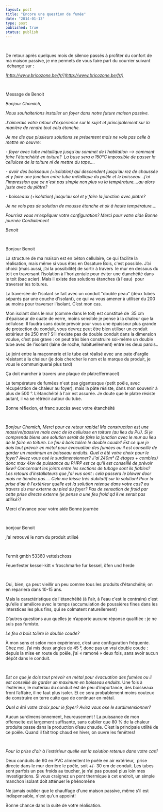 ```yaml
---
layout: post
title: "Encore une question de fumée"
date: "2014-01-13"
type: post
published: true
status: publish
---
```


 

De retour après quelques mois de silence passés à profiter du confort de ma maison passive, je me permets de vous faire part du courrier suivant  échangé sur :

_[http://www.bricozone.be/fr/](http://www.bricozone.be/fr/)_

 

Message de Benoit

_Bonjour Chomich,_

 _Nous souhaiterions installer un foyer dans notre future maison passive._

_J'aimerais votre retour d'expérience sur le sujet et principalement sur la manière de rendre tout cela étanche._

_Je me dis que plusieurs solutions se présentent mais ne vois pas celle à mettre en oeuvre:_

_\- foyer avec tube métallique jusqu'au sommet de l'habitation --> comment faire l'étanchéité en toiture?  La buse sera a 150°C impossible de passer la cellulose de la toiture ni de mettre du tape...._

_\- avoir des boisseaux (+isolation) qui descendent jusqu'au rez de chaussée et y faire une jonction entre tube métallique du poêle et le boisseau...j'ai l'impression que ce n'est pas simple non plus vu la température....au alors juste avec du plâtre?_

_\- boisseaux (+isolation) jusqu'au sol et y faire la jonction avec platre?_

 _Je ne vois pas de solution de mousse étanche et ok à haute température...._

_Pourriez vous m'expliquer votre configuration?_ _Merci pour votre aide_ _Bonne journée_ _Cordialement_

_Benoit_

 

Bonjour Benoit

La structure de ma maison est en béton cellulaire, ce qui facilite la réalisation, mais même si vous êtes en Ossature Bois, c'est possible. J’ai choisi (mais aussi, j’ai la possibilité) de sortir à travers  le mur en dessous du toit en traversant l'isolation à l'horizontale pour éviter une étanchéité dans le toit (bac acier). Mais il existe des solutions étanches (à l'eau)  pour traverser les toitures.

La traversée de l'isolant se fait avec un conduit "double peau" (deux tubes séparés par une couche d'isolant), ce qui va vous amener à utiliser du 200 au moins pour traverser l'isolant. C’est mon cas.

Mon isolant dans le mur (comme dans le toit) est constitué de  35 cm d’épaisseur de ouate de verre, moins sensible je pense à la chaleur que la cellulose: Il faudra sans doute prévoir pour vous une épaisseur plus grande de protection du conduit, vous devrez peut être bien utiliser un conduit extérieur de 250 mm? S’il n’existe pas de double conduit dans la dimension voulue, c’est pas grave : on peut très bien construire soi-même un double tube avec de l’isolant (laine de roche, habituellement) entre les deux parois..

Le joint entre la maçonnerie et le tube est réalisé avec une pate d'argile résistant à la chaleur (je dois chercher le nom et la marque du produit, je vous le communiquerai plus tard)

Ça doit marcher à travers une plaque de platre/fermacel)

La température de fumées n'est pas gigantesque (petit poêle, avec récupération de chaleur au foyer), mais la pâte résiste, dans mon souvenir à plus de 500 °. L’étanchéité à l'air est assurée. Je doute que le platre résiste autant, il va se rétrécir autour du tube.

Bonne réflexion, et franc succès avec votre étanchéité

 

_Bonjour Chomich, Merci pour ce retour rapide! Ma construction est une massive/passive mais avec de la cellulose en toiture (au lieu du PU). Si je comprends biens une solution serait de faire la jonction avec le mur au lieu de le faire en toiture. Le feu à bois tolère le double coude? Est ce que je dois tout prévoir en métal pour évacuation des fumées ou il est conseillé de garder un maximum en boisseau enduits. Quel a été votre choix pour le foyer? Aviez vous osé le surdimensionner? J'ai 240m² (2 étages + combles) donc max 4kw de puissance au PHPP est ce qu'il est conseillé de prévoir 6kw? Concernant les joints entre les sections de tubage sont ils fiables? Les retours d'installateurs que j'ai vus sont : cela passera le blower door mais ne tiendra pas.... Cela me laisse très dubitatif sur la solution! Pour la prise d'air à l'extérieur quelle est la solution retenue dans votre cas? au travers du mur externe au pied du foyer? Pas de sensation de froid par cette prise directe externe (je pense a une feu froid qd il ne serait pas utilisé?)_

Merci d'avance pour votre aide Bonne journée

 

bonjour Benoit

j'ai retrouvé le nom du produit utilisé

 

Fermit gmbh 53360 vettelschoss

Feuerfester kessel-kitt « froschmarke fur kessel, öfen und herde

 

Oui, bien, ça peut vieillir un peu comme tous les produits d'étanchéité; on en reparlera dans 10-15 ans.

Mais la caractéristique de l'étanchéité (à l'air, à l'eau c'est le contraire) c'est qu'elle s'améliore avec le temps (accumulation de poussières fines dans les interstices les plus fins, qui se colmatent naturellement)

D’autres questions aux quelles je n’apporte aucune réponse qualifiée : je ne suis pas fumiste.

_Le feu a bois tolère le double coude?_

À mon sens et selon mon expérience, c’est une configuration fréquente. Chez moi, j’ai mis deux angles de 45 °, donc pas un vrai double coude : depuis la mise en route du poêle, j’ai « ramoné » deux fois, sans avoir aucun dépôt dans le conduit.

 

_Est ce que je dois tout prévoir en métal pour évacuation des fumées ou il est conseillé de garder un maximum en boisseau enduits._ Une fois à l’extérieur, le matériau du conduit est de peu d’importance, des boisseaux front l’affaire, il ne faut plus isoler. Et ce sera probablement moins couteux de construire en terre cuite que de continuer en métal.

 

_Quel a été votre choix pour le foyer? Aviez vous ose le surdimensionner?_

Aucun surdimensionnement, heureusement ! La puissance de mon offenseite est largement suffisante, sans oublier que 80 % de la chaleur produite passe dans la production d’eau chaude. C’est la principale utilité de ce poêle. Quand il fait trop chaud en hiver, on ouvre les fenêtres!

 

_Pour la prise d'air à l'extérieur quelle est la solution retenue dans votre cas?_

Deux conduits de 90 en PVC alimentent le poêle en air extérieur,  prise directe dans le mur derrière le poêle, soit +/- 30 cm de conduit. Les tubes sont parfois un peu froids au toucher, je n’ai pas poussé plus loin mes investigations. Si vous craignez un pont thermique à cet endroit, un simple manchon isolant doit atténuer le phénomène

Ne jamais oublier que le chauffage d'une maison passive, même s'il est indispensable, n'est qu'un appoint!

Bonne chance dans la suite de votre réalisation.
